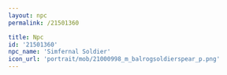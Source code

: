```yaml
---
layout: npc
permalink: /21501360

title: Npc
id: '21501360'
npc_name: 'Simfernal Soldier'
icon_url: 'portrait/mob/21000998_m_balrogsoldierspear_p.png'
---
```

